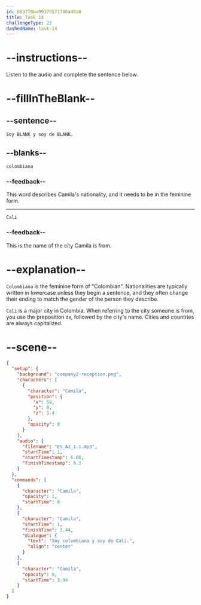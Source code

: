 ```yaml
---
id: 683770ba99379571786a40a8
title: Task 14
challengeType: 22
dashedName: task-14
---
```


<!-- (Audio) Camila: Soy colombiana y soy de Cali. -->

# --instructions--

Listen to the audio and complete the sentence below.

# --fillInTheBlank--

## --sentence--

`Soy BLANK y soy de BLANK.`

## --blanks--

`colombiana`

### --feedback--

This word describes Camila's nationality, and it needs to be in the feminine form.

---

`Cali`

### --feedback--

This is the name of the city Camila is from.

# --explanation--

`Colombiana` is the feminine form of "Colombian". Nationalities are typically written in lowercase unless they begin a sentence, and they often change their ending to match the gender of the person they describe.

`Cali` is a major city in Colombia. When referring to the city someone is from, you use the preposition `de`, followed by the city's name. Cities and countries are always capitalized.

# --scene--

```json
{
  "setup": {
    "background": "company2-reception.png",
    "characters": [
      {
        "character": "Camila",
        "position": {
          "x": 50,
          "y": 0,
          "z": 1.4
        },
        "opacity": 0
      }
    ],
    "audio": {
      "filename": "ES_A2_1.1.mp3",
      "startTime": 1,
      "startTimestamp": 6.86,
      "finishTimestamp": 9.3
    }
  },
  "commands": [
    {
      "character": "Camila",
      "opacity": 1,
      "startTime": 0
    },
    {
      "character": "Camila",
      "startTime": 1,
      "finishTime": 3.44,
      "dialogue": {
        "text": "Soy colombiana y soy de Cali.",
        "align": "center"
      }
    },
    {
      "character": "Camila",
      "opacity": 0,
      "startTime": 3.94
    }
  ]
}
```
